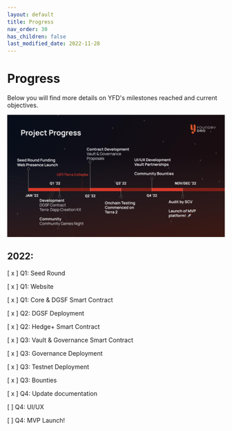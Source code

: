 ```yaml
---
layout: default
title: Progress
nav_order: 30
has_children: false
last_modified_date: 2022-11-28
---
```


Progress
=======

Below you will find more details on YFD's milestones reached and current objectives.

![](/assets/images/figure/progress.png)

2022:
--------------------------------------------------------------------------------

[ x ]   Q1: Seed Round

[ x ]   Q1: Website

[ x ]   Q1: Core & DGSF Smart Contract

[ x ]   Q2: DGSF Deployment

[ x ]   Q2: Hedge+ Smart Contract

[ x ]   Q3: Vault & Governance Smart Contract

[ x ]   Q3: Governance Deployment

[ x ]   Q3: Testnet Deployment

[ x ]   Q3: Bounties

[ x ]   Q4: Update documentation

[  ]   Q4: UI/UX

[  ]   Q4: MVP Launch!
